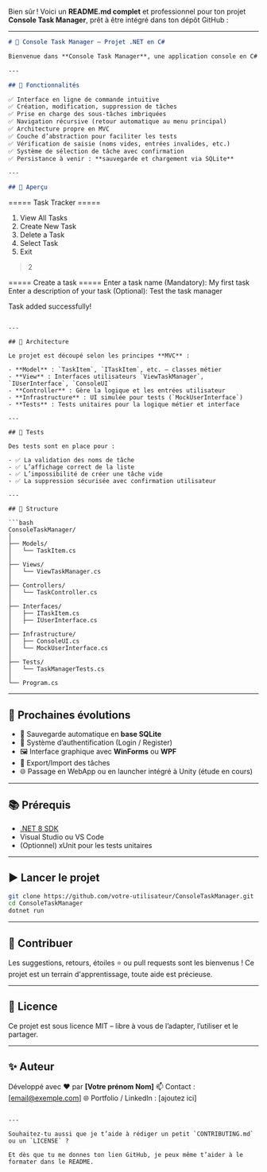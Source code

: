 Bien sûr ! Voici un **README.md complet** et professionnel pour ton projet **Console Task Manager**, prêt à être intégré dans ton dépôt GitHub :

---

```markdown
# 🧠 Console Task Manager – Projet .NET en C#

Bienvenue dans **Console Task Manager**, une application console en C# développée avec .NET, permettant la gestion complète de vos tâches personnelles (et sous-tâches) dans un environnement simple, structuré et modulaire.

---

## 🚀 Fonctionnalités

✅ Interface en ligne de commande intuitive  
✅ Création, modification, suppression de tâches  
✅ Prise en charge des sous-tâches imbriquées  
✅ Navigation récursive (retour automatique au menu principal)  
✅ Architecture propre en MVC  
✅ Couche d’abstraction pour faciliter les tests  
✅ Vérification de saisie (noms vides, entrées invalides, etc.)  
✅ Système de sélection de tâche avec confirmation  
✅ Persistance à venir : **sauvegarde et chargement via SQLite**

---

## 📸 Aperçu

```

\===== Task Tracker =====

1. View All Tasks
2. Create New Task
3. Delete a Task
4. Select Task
5. Exit

> 2

\===== Create a task =====
Enter a task name (Mandatory): My first task
Enter a description of your task (Optional): Test the task manager

Task added successfully!

````

---

## 🧱 Architecture

Le projet est découpé selon les principes **MVC** :

- **Model** : `TaskItem`, `ITaskItem`, etc. – classes métier
- **View** : Interfaces utilisateurs `ViewTaskManager`, `IUserInterface`, `ConsoleUI`
- **Controller** : Gère la logique et les entrées utilisateur
- **Infrastructure** : UI simulée pour tests (`MockUserInterface`)
- **Tests** : Tests unitaires pour la logique métier et interface

---

## 🧪 Tests

Des tests sont en place pour :

- ✅ La validation des noms de tâche
- ✅ L’affichage correct de la liste
- ✅ L’impossibilité de créer une tâche vide
- ✅ La suppression sécurisée avec confirmation utilisateur

---

## 📂 Structure

```bash
ConsoleTaskManager/
│
├── Models/
│   └── TaskItem.cs
│
├── Views/
│   └── ViewTaskManager.cs
│
├── Controllers/
│   └── TaskController.cs
│
├── Interfaces/
│   ├── ITaskItem.cs
│   ├── IUserInterface.cs
│
├── Infrastructure/
│   ├── ConsoleUI.cs
│   └── MockUserInterface.cs
│
├── Tests/
│   └── TaskManagerTests.cs
│
└── Program.cs
````

---

## 🔧 Prochaines évolutions

* 💾 Sauvegarde automatique en **base SQLite**
* 👤 Système d’authentification (Login / Register)
* 🖼️ Interface graphique avec **WinForms** ou **WPF**
* 📂 Export/Import des tâches
* 🌐 Passage en WebApp ou en launcher intégré à Unity (étude en cours)

---

## 📚 Prérequis

* [.NET 8 SDK](https://dotnet.microsoft.com/download)
* Visual Studio ou VS Code
* (Optionnel) xUnit pour les tests unitaires

---

## ▶️ Lancer le projet

```bash
git clone https://github.com/votre-utilisateur/ConsoleTaskManager.git
cd ConsoleTaskManager
dotnet run
```

---

## 🤝 Contribuer

Les suggestions, retours, étoiles ⭐ ou pull requests sont les bienvenus ! Ce projet est un terrain d'apprentissage, toute aide est précieuse.

---

## 📜 Licence

Ce projet est sous licence MIT – libre à vous de l’adapter, l’utiliser et le partager.

---

## ✨ Auteur

Développé avec ❤️ par **\[Votre prénom Nom]**
📫 Contact : \[[email@exemple.com](mailto:email@exemple.com)]
🌐 Portfolio / LinkedIn : \[ajoutez ici]

```

---

Souhaitez-tu aussi que je t’aide à rédiger un petit `CONTRIBUTING.md` ou un `LICENSE` ?

Et dès que tu me donnes ton lien GitHub, je peux même t’aider à le formater dans le README.
```
